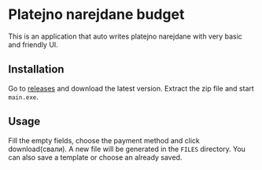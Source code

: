 # Platejno narejdane budget
This is an application that auto writes platejno narejdane with very basic and friendly UI. 
## Installation
Go to [releases](https://github.com/vichmi/platejno-narejdane-budget/releases) and download the latest version. Extract the zip file and start `main.exe`.
## Usage
Fill the empty fields, choose the payment method and click download(свали). A new file will be generated in the `FILES` directory. You can also save a template or choose an already saved.
